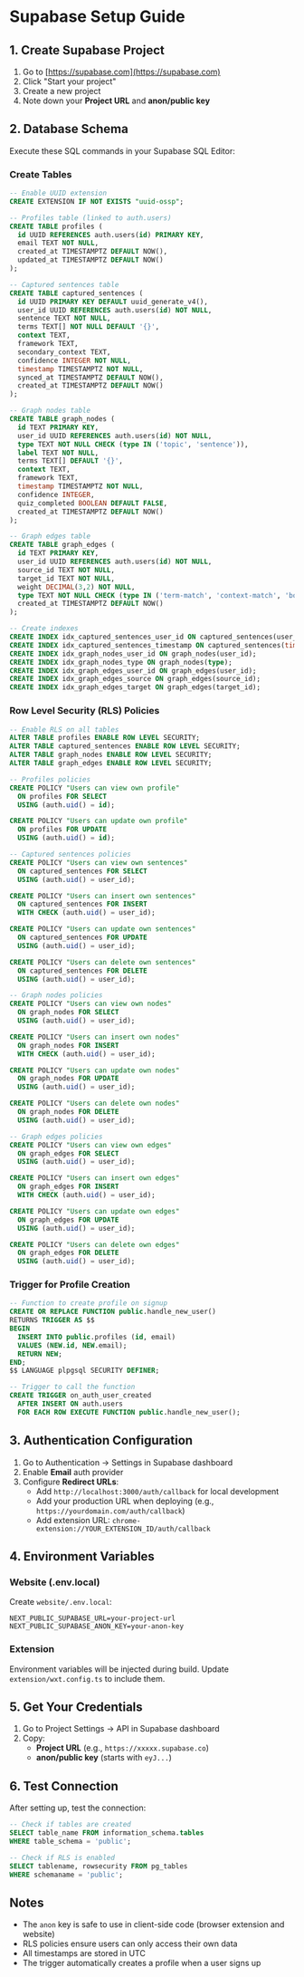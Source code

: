 # Supabase Setup Guide

## 1. Create Supabase Project

1. Go to [https://supabase.com](https://supabase.com)
2. Click "Start your project"
3. Create a new project
4. Note down your **Project URL** and **anon/public key**

## 2. Database Schema

Execute these SQL commands in your Supabase SQL Editor:

### Create Tables

```sql
-- Enable UUID extension
CREATE EXTENSION IF NOT EXISTS "uuid-ossp";

-- Profiles table (linked to auth.users)
CREATE TABLE profiles (
  id UUID REFERENCES auth.users(id) PRIMARY KEY,
  email TEXT NOT NULL,
  created_at TIMESTAMPTZ DEFAULT NOW(),
  updated_at TIMESTAMPTZ DEFAULT NOW()
);

-- Captured sentences table
CREATE TABLE captured_sentences (
  id UUID PRIMARY KEY DEFAULT uuid_generate_v4(),
  user_id UUID REFERENCES auth.users(id) NOT NULL,
  sentence TEXT NOT NULL,
  terms TEXT[] NOT NULL DEFAULT '{}',
  context TEXT,
  framework TEXT,
  secondary_context TEXT,
  confidence INTEGER NOT NULL,
  timestamp TIMESTAMPTZ NOT NULL,
  synced_at TIMESTAMPTZ DEFAULT NOW(),
  created_at TIMESTAMPTZ DEFAULT NOW()
);

-- Graph nodes table
CREATE TABLE graph_nodes (
  id TEXT PRIMARY KEY,
  user_id UUID REFERENCES auth.users(id) NOT NULL,
  type TEXT NOT NULL CHECK (type IN ('topic', 'sentence')),
  label TEXT NOT NULL,
  terms TEXT[] DEFAULT '{}',
  context TEXT,
  framework TEXT,
  timestamp TIMESTAMPTZ NOT NULL,
  confidence INTEGER,
  quiz_completed BOOLEAN DEFAULT FALSE,
  created_at TIMESTAMPTZ DEFAULT NOW()
);

-- Graph edges table
CREATE TABLE graph_edges (
  id TEXT PRIMARY KEY,
  user_id UUID REFERENCES auth.users(id) NOT NULL,
  source_id TEXT NOT NULL,
  target_id TEXT NOT NULL,
  weight DECIMAL(3,2) NOT NULL,
  type TEXT NOT NULL CHECK (type IN ('term-match', 'context-match', 'both')),
  created_at TIMESTAMPTZ DEFAULT NOW()
);

-- Create indexes
CREATE INDEX idx_captured_sentences_user_id ON captured_sentences(user_id);
CREATE INDEX idx_captured_sentences_timestamp ON captured_sentences(timestamp);
CREATE INDEX idx_graph_nodes_user_id ON graph_nodes(user_id);
CREATE INDEX idx_graph_nodes_type ON graph_nodes(type);
CREATE INDEX idx_graph_edges_user_id ON graph_edges(user_id);
CREATE INDEX idx_graph_edges_source ON graph_edges(source_id);
CREATE INDEX idx_graph_edges_target ON graph_edges(target_id);
```

### Row Level Security (RLS) Policies

```sql
-- Enable RLS on all tables
ALTER TABLE profiles ENABLE ROW LEVEL SECURITY;
ALTER TABLE captured_sentences ENABLE ROW LEVEL SECURITY;
ALTER TABLE graph_nodes ENABLE ROW LEVEL SECURITY;
ALTER TABLE graph_edges ENABLE ROW LEVEL SECURITY;

-- Profiles policies
CREATE POLICY "Users can view own profile"
  ON profiles FOR SELECT
  USING (auth.uid() = id);

CREATE POLICY "Users can update own profile"
  ON profiles FOR UPDATE
  USING (auth.uid() = id);

-- Captured sentences policies
CREATE POLICY "Users can view own sentences"
  ON captured_sentences FOR SELECT
  USING (auth.uid() = user_id);

CREATE POLICY "Users can insert own sentences"
  ON captured_sentences FOR INSERT
  WITH CHECK (auth.uid() = user_id);

CREATE POLICY "Users can update own sentences"
  ON captured_sentences FOR UPDATE
  USING (auth.uid() = user_id);

CREATE POLICY "Users can delete own sentences"
  ON captured_sentences FOR DELETE
  USING (auth.uid() = user_id);

-- Graph nodes policies
CREATE POLICY "Users can view own nodes"
  ON graph_nodes FOR SELECT
  USING (auth.uid() = user_id);

CREATE POLICY "Users can insert own nodes"
  ON graph_nodes FOR INSERT
  WITH CHECK (auth.uid() = user_id);

CREATE POLICY "Users can update own nodes"
  ON graph_nodes FOR UPDATE
  USING (auth.uid() = user_id);

CREATE POLICY "Users can delete own nodes"
  ON graph_nodes FOR DELETE
  USING (auth.uid() = user_id);

-- Graph edges policies
CREATE POLICY "Users can view own edges"
  ON graph_edges FOR SELECT
  USING (auth.uid() = user_id);

CREATE POLICY "Users can insert own edges"
  ON graph_edges FOR INSERT
  WITH CHECK (auth.uid() = user_id);

CREATE POLICY "Users can update own edges"
  ON graph_edges FOR UPDATE
  USING (auth.uid() = user_id);

CREATE POLICY "Users can delete own edges"
  ON graph_edges FOR DELETE
  USING (auth.uid() = user_id);
```

### Trigger for Profile Creation

```sql
-- Function to create profile on signup
CREATE OR REPLACE FUNCTION public.handle_new_user()
RETURNS TRIGGER AS $$
BEGIN
  INSERT INTO public.profiles (id, email)
  VALUES (NEW.id, NEW.email);
  RETURN NEW;
END;
$$ LANGUAGE plpgsql SECURITY DEFINER;

-- Trigger to call the function
CREATE TRIGGER on_auth_user_created
  AFTER INSERT ON auth.users
  FOR EACH ROW EXECUTE FUNCTION public.handle_new_user();
```

## 3. Authentication Configuration

1. Go to Authentication → Settings in Supabase dashboard
2. Enable **Email** auth provider
3. Configure **Redirect URLs**:
   - Add `http://localhost:3000/auth/callback` for local development
   - Add your production URL when deploying (e.g., `https://yourdomain.com/auth/callback`)
   - Add extension URL: `chrome-extension://YOUR_EXTENSION_ID/auth/callback`

## 4. Environment Variables

### Website (.env.local)

Create `website/.env.local`:

```env
NEXT_PUBLIC_SUPABASE_URL=your-project-url
NEXT_PUBLIC_SUPABASE_ANON_KEY=your-anon-key
```

### Extension

Environment variables will be injected during build. Update `extension/wxt.config.ts` to include them.

## 5. Get Your Credentials

1. Go to Project Settings → API in Supabase dashboard
2. Copy:
   - **Project URL** (e.g., `https://xxxxx.supabase.co`)
   - **anon/public key** (starts with `eyJ...`)

## 6. Test Connection

After setting up, test the connection:

```sql
-- Check if tables are created
SELECT table_name FROM information_schema.tables 
WHERE table_schema = 'public';

-- Check if RLS is enabled
SELECT tablename, rowsecurity FROM pg_tables 
WHERE schemaname = 'public';
```

## Notes

- The `anon` key is safe to use in client-side code (browser extension and website)
- RLS policies ensure users can only access their own data
- All timestamps are stored in UTC
- The trigger automatically creates a profile when a user signs up

